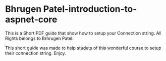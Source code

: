 # Bhrugen Patel-introduction-to-aspnet-core
This is a Short PDF guide that show how to setup your Connection string.
All Rights belongs to Brhrugen Patel.

This short guide was made to help studets of this wonderful course to setup their
connection string.
Enjoy.
